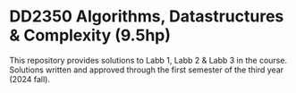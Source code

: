 # DD2350 Algorithms, Datastructures & Complexity (9.5hp)
This repository provides solutions to Labb 1, Labb 2 & Labb 3 in the course.
Solutions written and approved through the first semester of the third year (2024 fall).
